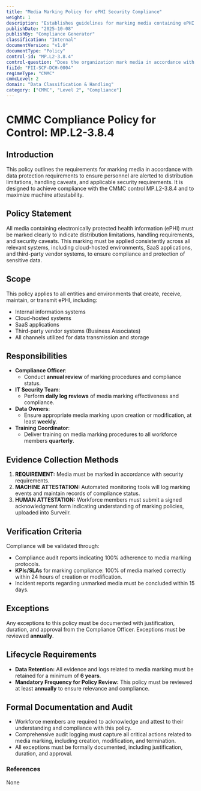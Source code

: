 ```yaml
---
title: "Media Marking Policy for ePHI Security Compliance"
weight: 1
description: "Establishes guidelines for marking media containing ePHI to ensure compliance with security requirements and protect sensitive data across all relevant systems."
publishDate: "2025-10-08"
publishBy: "Compliance Generator"
classification: "Internal"
documentVersion: "v1.0"
documentType: "Policy"
control-id: "MP.L2-3.8.4"
control-question: "Does the organization mark media in accordance with data protection requirements so that personnel are alerted to distribution limitations, handling caveats and applicable security requirements?"
fiiId: "FII-SCF-DCH-0004"
regimeType: "CMMC"
cmmcLevel: 2
domain: "Data Classification & Handling"
category: ["CMMC", "Level 2", "Compliance"]
---
```


# CMMC Compliance Policy for Control: MP.L2-3.8.4

## Introduction
This policy outlines the requirements for marking media in accordance with data protection requirements to ensure personnel are alerted to distribution limitations, handling caveats, and applicable security requirements. It is designed to achieve compliance with the CMMC control MP.L2-3.8.4 and to maximize machine attestability.

## Policy Statement
All media containing electronically protected health information (ePHI) must be marked clearly to indicate distribution limitations, handling requirements, and security caveats. This marking must be applied consistently across all relevant systems, including cloud-hosted environments, SaaS applications, and third-party vendor systems, to ensure compliance and protection of sensitive data.

## Scope
This policy applies to all entities and environments that create, receive, maintain, or transmit ePHI, including:
- Internal information systems
- Cloud-hosted systems
- SaaS applications
- Third-party vendor systems (Business Associates)
- All channels utilized for data transmission and storage

## Responsibilities
- **Compliance Officer**: 
  - Conduct **annual review** of marking procedures and compliance status.
- **IT Security Team**: 
  - Perform **daily log reviews** of media marking effectiveness and compliance.
- **Data Owners**: 
  - Ensure appropriate media marking upon creation or modification, at least **weekly**.
- **Training Coordinator**: 
  - Deliver training on media marking procedures to all workforce members **quarterly**.

## Evidence Collection Methods
1. **REQUIREMENT:** Media must be marked in accordance with security requirements.
2. **MACHINE ATTESTATION:** Automated monitoring tools will log marking events and maintain records of compliance status.
3. **HUMAN ATTESTATION:** Workforce members must submit a signed acknowledgment form indicating understanding of marking policies, uploaded into Surveilr.

## Verification Criteria
Compliance will be validated through:
- Compliance audit reports indicating 100% adherence to media marking protocols.
- **KPIs/SLAs** for marking compliance: 100% of media marked correctly within 24 hours of creation or modification.
- Incident reports regarding unmarked media must be concluded within 15 days.

## Exceptions
Any exceptions to this policy must be documented with justification, duration, and approval from the Compliance Officer. Exceptions must be reviewed **annually**.

## Lifecycle Requirements
- **Data Retention:** All evidence and logs related to media marking must be retained for a minimum of **6 years**.
- **Mandatory Frequency for Policy Review:** This policy must be reviewed at least **annually** to ensure relevance and compliance.

## Formal Documentation and Audit
- Workforce members are required to acknowledge and attest to their understanding and compliance with this policy.
- Comprehensive audit logging must capture all critical actions related to media marking, including creation, modification, and termination.
- All exceptions must be formally documented, including justification, duration, and approval.

### References
None